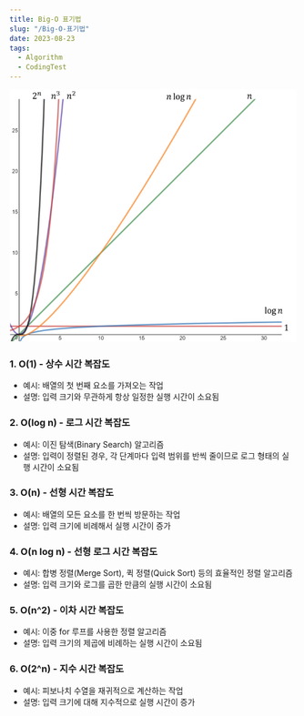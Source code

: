 ```yaml
---
title: Big-O 표기법
slug: "/Big-O-표기법"
date: 2023-08-23
tags:
  - Algorithm
  - CodingTest
---
```


![big o](img1.png "big o")

### 1. O(1) - 상수 시간 복잡도
- 예시: 배열의 첫 번째 요소를 가져오는 작업
- 설명: 입력 크기와 무관하게 항상 일정한 실행 시간이 소요됨

### 2. O(log n) - 로그 시간 복잡도
- 예시: 이진 탐색(Binary Search) 알고리즘
- 설명: 입력이 정렬된 경우, 각 단계마다 입력 범위를 반씩 줄이므로 로그 형태의 실행 시간이 소요됨

### 3. O(n) - 선형 시간 복잡도
- 예시: 배열의 모든 요소를 한 번씩 방문하는 작업
- 설명: 입력 크기에 비례해서 실행 시간이 증가

### 4. O(n log n) - 선형 로그 시간 복잡도
- 예시: 합병 정렬(Merge Sort), 퀵 정렬(Quick Sort) 등의 효율적인 정렬 알고리즘
- 설명: 입력 크기와 로그를 곱한 만큼의 실행 시간이 소요됨

### 5. O(n^2) - 이차 시간 복잡도
- 예시: 이중 for 루프를 사용한 정렬 알고리즘
- 설명: 입력 크기의 제곱에 비례하는 실행 시간이 소요됨

### 6. O(2^n) - 지수 시간 복잡도
- 예시: 피보나치 수열을 재귀적으로 계산하는 작업
- 설명: 입력 크기에 대해 지수적으로 실행 시간이 증가

